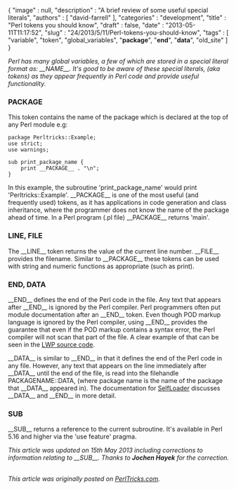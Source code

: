 {
   "image" : null,
   "description" : "A brief review of some useful special literals",
   "authors" : [
      "david-farrell"
   ],
   "categories" : "development",
   "title" : "Perl tokens you should know",
   "draft" : false,
   "date" : "2013-05-11T11:17:52",
   "slug" : "24/2013/5/11/Perl-tokens-you-should-know",
   "tags" : [
      "variable",
      "token",
      "global_variables",
      "__package__",
      "__end__",
      "__data__",
      "old_site"
   ]
}


*Perl has many global variables, a few of which are stored in a special literal format as: \_\_NAME\_\_. It's good to be aware of these special literals, (aka tokens) as they appear frequently in Perl code and provide useful functionality.*

### PACKAGE

This token contains the name of the package which is declared at the top of any Perl module e.g:

``` prettyprint
package Perltricks::Example;
use strict;
use warnings;

sub print_package_name {
    print __PACKAGE__ . "\n";
}
```

In this example, the subroutine 'print\_package\_name' would print 'Perltricks::Example'. \_\_PACKAGE\_\_ is one of the most useful (and frequently used) tokens, as it has applications in code generation and class inheritance, where the programmer does not know the name of the package ahead of time. In a Perl program (.pl file) \_\_PACKAGE\_\_ returns 'main'.

### LINE, FILE

The \_\_LINE\_\_ token returns the value of the current line number. \_\_FILE\_\_ provides the filename. Similar to \_\_PACKAGE\_\_ these tokens can be used with string and numeric functions as appropriate (such as print).

### END, DATA

\_\_END\_\_ defines the end of the Perl code in the file. Any text that appears after \_\_END\_\_ is ignored by the Perl compiler. Perl programmers often put module documentation after an \_\_END\_\_ token. Even though POD markup language is ignored by the Perl compiler, using \_\_END\_\_ provides the guarantee that even if the POD markup contains a syntax error, the Perl compiler will not scan that part of the file. A clear example of that can be seen in the [LWP source code](https://metacpan.org/source/GAAS/libwww-perl-6.05/lib/LWP.pm).

\_\_DATA\_\_ is similar to \_\_END\_\_ in that it defines the end of the Perl code in any file. However, any text that appears on the line immediately after \_\_DATA\_\_ until the end of the file, is read into the filehandle PACKAGENAME::DATA, (where package name is the name of the package that \_\_DATA\_\_ appeared in). The documentation for [SelfLoader](http://perldoc.perl.org/SelfLoader.html) discusses \_\_DATA\_\_ and \_\_END\_\_ in more detail.

### SUB

\_\_SUB\_\_ returns a reference to the current subroutine. It's available in Perl 5.16 and higher via the 'use feature' pragma.

*This article was updated on 15th May 2013 including corrections to information relating to \_\_SUB\_\_. Thanks to **Jochen Hayek** for the correction.*

\
*This article was originally posted on [PerlTricks.com](http://perltricks.com).*
